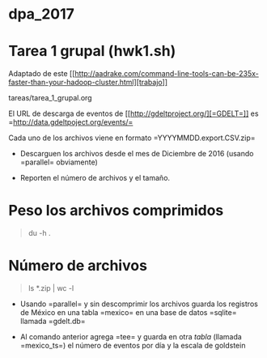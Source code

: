 # dpa_2017

# Tarea 1 grupal (hwk1.sh)

Adaptado de este [[http://aadrake.com/command-line-tools-can-be-235x-faster-than-your-hadoop-cluster.html][trabajo]]

tareas/tarea_1_grupal.org

El URL de descarga de eventos de [[http://gdeltproject.org/][=GDELT=]] es
=http://data.gdeltpoject.org/events/=

Cada uno de los archivos viene en formato =YYYYMMDD.export.CSV.zip=

- Descarguen los archivos desde el mes de Diciembre de 2016 (usando =parallel=
  obviamente)

- Reporten el número de archivos y el tamaño.

# Peso los archivos comprimidos
> du -h .  

# Número de archivos
> ls *.zip | wc -l   

- Usando =parallel= y sin descomprimir los archivos guarda los registros de
  México en una tabla =mexico= en una base de datos =sqlite= llamada =gdelt.db=

- Al comando anterior agrega =tee= y guarda en otra *tabla* (llamada
  =mexico_ts=) el número de eventos por día y la escala de goldstein 
